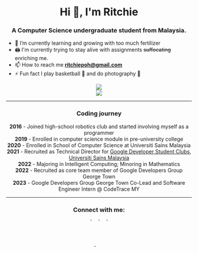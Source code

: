 <h1 align="center">Hi 👋, I'm Ritchie</h1>
<h3 align="center">A Computer Science undergraduate student from Malaysia.</h3>

- 🌱 I’m currently learning and growing with too much fertilizer
- 🖨 I'm currently trying to stay alive with assignments ~~suffocating~~ enriching me.
- 📫 How to reach me **ritchiepoh@gmail.com**
- ⚡ Fun fact I play basketball 🏀 and do photography 📸

<div align="center">
    <img src="https://github-readme-stats.vercel.app/api?username=ritchiep&count_private=true&show_icons=true&theme=aura_dark">
</div>

<div align="center">
    <img src="https://github-readme-stats.vercel.app/api/top-langs/?username=ritchiep&layout=compact&theme=radical">
</div>

---
<h3 align="center">Coding journey</h3>
<p align="center">
<b>2016</b> - Joined high-school robotics club and started involving myself as a programmer <br>
<b>2019</b> - Enrolled in computer science module in pre-university college <br>
<b>2020</b> - Enrolled in School of Computer Science at Universiti Sains Malaysia <br>
<b>2021</b> - Recruited as Technical Director for <a href="https://gdsc.community.dev/universiti-sains-malaysia/">Google Developer Student Clubs, Universiti Sains Malaysia</a> <br>
<b>2022</b> - Majoring in Intelligent Computing; Minoring in Mathematics <br>
<b>2022</b> - Recruited as core team member of Google Developers Group George Town <br>
<b>2023</b> - Google Developers Group George Town Co-Lead and Software Engineer Intern @ CodeTrace MY
</p>

---
<h3 align="center">Connect with me:</h3>
<p align="center">
<a href="https://medium.com/@ritchiepoh" target="blank"><img align="center" src="https://cdn-user-icons.flaticon.com/28282/28282239/1680156339472.svg?token=exp=1680157265~hmac=050b59bc5d8487d71ae19dd8e1c2950b" alt="ritchie_918" height="3.5%" width="3.5%" /> </a> 
<a href="https://stackoverflow.com/users/13328625/casual-r" target="blank"><img align="center" src="https://cdn-user-icons.flaticon.com/28282/28282239/1680156229016.svg?token=exp=1680157168~hmac=6bc053132e24282ade7026ac09f491a4" alt="ritchiepoh" height="3.5%" width="3.5%" /></a>
<a href="https://www.linkedin.com/in/ritchie-p-892b31115/" target="blank"><img align="center" src="https://cdn-user-icons.flaticon.com/28282/28282239/1680156183675.svg?token=exp=1680157114~hmac=274b5593992525f91c4c866fdc810018" alt="ritchiepoh" height="3.5%" width="3.5%" /></a>

</p>

